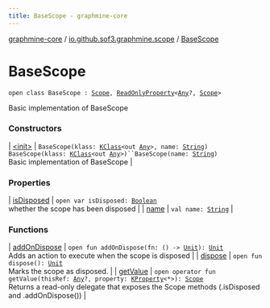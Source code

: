 ```yaml
---
title: BaseScope - graphmine-core
---
```


[graphmine-core](../../index.html) / [io.github.sof3.graphmine.scope](../index.html) / [BaseScope](./index.html)

# BaseScope

`open class BaseScope : `[`Scope`](../-scope/index.html)`, `[`ReadOnlyProperty`](https://kotlinlang.org/api/latest/jvm/stdlib/kotlin.properties/-read-only-property/index.html)`<`[`Any`](https://kotlinlang.org/api/latest/jvm/stdlib/kotlin/-any/index.html)`?, `[`Scope`](../-scope/index.html)`>`

Basic implementation of BaseScope

### Constructors

| [&lt;init&gt;](-init-.html) | `BaseScope(klass: `[`KClass`](https://kotlinlang.org/api/latest/jvm/stdlib/kotlin.reflect/-k-class/index.html)`<out `[`Any`](https://kotlinlang.org/api/latest/jvm/stdlib/kotlin/-any/index.html)`>, name: `[`String`](https://kotlinlang.org/api/latest/jvm/stdlib/kotlin/-string/index.html)`)`<br>`BaseScope(klass: `[`KClass`](https://kotlinlang.org/api/latest/jvm/stdlib/kotlin.reflect/-k-class/index.html)`<out `[`Any`](https://kotlinlang.org/api/latest/jvm/stdlib/kotlin/-any/index.html)`>)``BaseScope(name: `[`String`](https://kotlinlang.org/api/latest/jvm/stdlib/kotlin/-string/index.html)`)`<br>Basic implementation of BaseScope |

### Properties

| [isDisposed](is-disposed.html) | `open var isDisposed: `[`Boolean`](https://kotlinlang.org/api/latest/jvm/stdlib/kotlin/-boolean/index.html)<br>whether the scope has been disposed |
| [name](name.html) | `val name: `[`String`](https://kotlinlang.org/api/latest/jvm/stdlib/kotlin/-string/index.html) |

### Functions

| [addOnDispose](add-on-dispose.html) | `open fun addOnDispose(fn: () -> `[`Unit`](https://kotlinlang.org/api/latest/jvm/stdlib/kotlin/-unit/index.html)`): `[`Unit`](https://kotlinlang.org/api/latest/jvm/stdlib/kotlin/-unit/index.html)<br>Adds an action to execute when the scope is disposed |
| [dispose](dispose.html) | `open fun dispose(): `[`Unit`](https://kotlinlang.org/api/latest/jvm/stdlib/kotlin/-unit/index.html)<br>Marks the scope as disposed. |
| [getValue](get-value.html) | `open operator fun getValue(thisRef: `[`Any`](https://kotlinlang.org/api/latest/jvm/stdlib/kotlin/-any/index.html)`?, property: `[`KProperty`](https://kotlinlang.org/api/latest/jvm/stdlib/kotlin.reflect/-k-property/index.html)`<*>): `[`Scope`](../-scope/index.html)<br>Returns a read-only delegate that exposes the Scope methods (.isDisposed and .addOnDispose()) |

